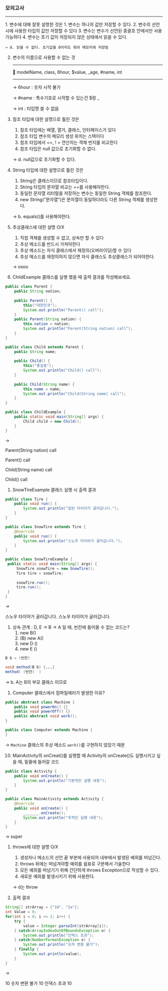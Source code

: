 ### 모의고사
<hr>
1. 변수에 대해 잘못 설명한 것은
    1. 변수는 하나의 값만 저장할 수 있다.
    2. 변수의 선언 시에 사용한 타입의 값만 저장할 수 있다
    3. 변수는 변수가 선언된 중괄호 안에서만 사용 가능하다
    4. 변수는 초기 값이 저장되지 않은 상태에서 읽을 수 있다.
    
    → d. 읽을 수 없다. 초기값을 0이라도 줘야 메모리에 저장됨
    
2. 변수의 이름으로 사용할 수 없는 것
    
    <aside> <hr>
    📌 modelName, class, 6hour, $value, _age, #name, int
    
    </aside> <hr>
    
    → 6hour : 숫자 시작 불가
    
    → #name : 특수기호로 시작할 수 있는건 $랑 _
    
    → int : 타입명 쓸 수 없음
    
3. 참조 타입에 대한 설명으로 틀린 것은
    1. 참조 타입에는 배열, 열거, 클래스, 인터페이스가 있다
    2. 참조 타입 변수의 메모리 생성 위치는 스택이다
    3. 참조 타입에서 ==, ! = 연산자는 객체 번지를 비교한다
    4. 참조 타입은 null 값으로 초기화할 수 없다.
    
    → d. null값으로 초기화할 수 있다.
    
4. String  타입에 대한 설명으로 틀린 것은
    1. String은 클래스이므로 참조타입이다.
    2. String 타입의 문자열 비교는 ==를 사용해야한다.
    3. 동일한 문자열 리터럴을 저장하는 변수는 동일한 String 객체를 참조한다.
    4. new String(”문자열”)은 문자열이 동일하더라도 다른 String 객체를 생성한다.
    
    → b. equals()를 사용해야한다.
    
5. 추상클래스에 대한 설명 O/X
    1. 직접 객체를 생성할 수 없고, 상속만 할 수 있다
    2. 추상 메소드를 반드시 가져야한다
    3. 추상 메소드는 자식 클래스에서 재정의(오버라이딩)할 수 있다
    4. 추상 메소드를 재정의하지 않으면 자식 클래스도 추상클래스가 되어야한다.
    
    → oxoo
    
6. ChildExample 클래스를 실행 했을 때 출력 결과를 작성해보세요.

```java
public class Parent {
	public String nation;
	
	public Parent() {
		this("대한민국");
		System.out.println("Parent() call");
	}
	public Parent(String nation) {
		this.nation = nation;
		System.out.println("Parent(String nation) call");
	}
}
```

```java
public class Child extends Parent {
	public String name;
	
	public Child() {
		this("홍길동");
		System.out.println("Child() call");
	}
	
	public Child(String name) {
		this.name = name;
		System.out.println("Child(String name) call");
	}
}
```

```java
public class ChildExample {
	public static void main(String[] args) {
		Child child = new Child();
	}
}
```

→ 

Parent(String nation) call

Parent() call

Child(String name) call

Child() call

1. SnowTireExample 클래스 실행 시 출력 결과

```java
public class Tire {
	public void run() {
		System.out.println("일반 타이어가 굴러갑니다.");
	}
}
```

```java
public class SnowTire extends Tire {
	@Override
	public void run() {
		System.out.println("스노우 타이어가 굴러갑니다.");
	}
}
```

```java
public class SnowTireExample {
 public static void main(String[] args) {
	 SnowTire snowTire = new SnowTire();
	 Tire tire = snowTire;
	 
	 snowTire.run();
	 tire.run();
 }
}
```

→ 

스노우 타이어가 굴러갑니다.
스노우 타이어가 굴러갑니다.

1. 상속 관계 : D, E → B → A 일 때, 빈칸에 들어올 수 없는 코드는?
    1. new B()
    2. (B) new A()
    3. new D ()
    4. new E ()

```java
B b = (빈칸)

void method(B b) {...}
method( (빈칸)  )
```

→ b. A는 B의 부모 클래스 이므로

1. Computer 클래스에서 컴파일에러가 발생한 이유?

```java
public abstract class Machine {
	public void powerOn() {}
	public void powerOff() {}
	public abstract void work();
}
```

```java
public class Computer extends Machine {
}
```

→ `Machine` 클래스의 추상 메소드 `work()`를 구현하지 않았기 때문

10. MainActivity의 onCreat()를 실행할 때 Activity의 onCreate()도 실행시키고 싶을 때, 밑줄에 들어갈 코드

```java
public class Activity {
	public void onCreate() {
		System.out.println("기본적인 실행 내용");
	}
}       
```

```java
public class MainActivity extends Activity {
	@Override
	public void onCreate() {
		_______.onCreate();
		System.out.println("추적인 실행 내용");
	}
}
```

→ super

1. throws에 대한 설명 O/X
    1. 생성자나 메소드의 선언 끝 부분에 사용되어 내부에서 발생된 예외를 떠넘긴다.
    2. throws 뒤에는 떠넘겨야할 예외를 쉼표로 구분해서 기술한다
    3. 모든 예외를 떠넘기기 위해 간단하게 throws Exception으로 작성할 수 있다.
    4. 새로운 예외를 발생시키기 위해 사용한다.
    
    → d는 throw
    
2. 출력 결과

```java
String[] strArray = {"10", "2a"};
int Value = 0;
for(int i = 0; i <= 2; i++) {
	try {
		value = Integer.parseInt(strArray[i]);
	} catch(ArrayIndexOutOfBoundsException e) {
		System.out.println("인덱스 초과");
	} catch(NumberFormatException e) {
		System.out.println("숫자 변환 불가");
	} finally {
		System.out.println(value);
	}
}
```

→ 

10
숫자 변환 불가
10
인덱스 초과
10